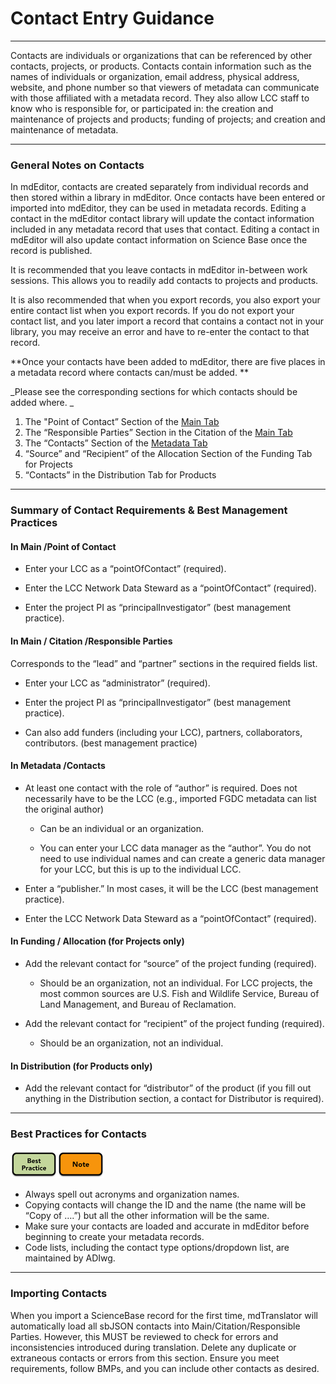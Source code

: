 # Contact Entry Guidance

---

Contacts are individuals or organizations that can be referenced by other contacts, projects, or products. Contacts contain information such as the names of individuals or organization, email address, physical address, website, and phone number so that viewers of metadata can communicate with those affiliated with a metadata record. They also allow LCC staff to know who is responsible for, or participated in: the creation and maintenance of projects and products; funding of projects; and creation and maintenance of metadata.

---

### General Notes on Contacts

In mdEditor, contacts are created separately from individual records and then stored within a library in mdEditor. Once contacts have been entered or imported into mdEditor, they can be used in metadata records. Editing a contact in the mdEditor contact library will update the contact information included in any metadata record that uses that contact. Editing a contact in mdEditor will also update contact information on Science Base once the record is published.

It is recommended that you leave contacts in mdEditor in-between work sessions. This allows you to readily add contacts to projects and products.

It is also recommended that when you export records, you also export your entire contact list when you export records. If you do not export your contact list, and you later import a record that contains a contact not in your library, you may receive an error and have to re-enter the contact to that record.

**Once your contacts have been added to mdEditor, there are five places in a metadata record where contacts can/must be added. **

_Please see the corresponding sections for which contacts should be added where. _

1. The "Point of Contact” Section of the [Main Tab](/record/main/record-main-copy.md)
2. The “Responsible Parties” Section in the Citation of the [Main Tab](/record/main/record-main-copy.md)
3. The “Contacts” Section of the [Metadata Tab](/record/main/metadata-tab.md)
4. “Source” and “Recipient” of the Allocation Section of the Funding Tab for Projects
5. “Contacts” in the Distribution Tab for Products

---

### Summary of Contact Requirements & Best Management Practices

#### **In Main /Point of Contact**

* Enter your LCC as a “pointOfContact” \(required\).

* Enter the LCC Network Data Steward as a “pointOfContact” \(required\).

* Enter the project PI as “principalInvestigator” \(best management practice\).

#### **In Main / Citation /Responsible Parties**

Corresponds to the “lead” and “partner” sections in the required fields list.

* Enter your LCC as “administrator” \(required\).

* Enter the project PI as “principalInvestigator” \(best management practice\).

* Can also add funders \(including your LCC\), partners, collaborators, contributors. \(best management practice\)

#### **In Metadata /Contacts**

* At least one contact with the role of “author” is required. Does not necessarily have to be the LCC \(e.g., imported FGDC metadata can list the original author\)

  * Can be an individual or an organization.

  * You can enter your LCC data manager as the “author”. You do not need to use individual names and can create a generic data manager for your LCC, but this is up to the individual LCC.

* Enter a “publisher.” In most cases, it will be the LCC \(best management practice\).

* Enter the LCC Network Data Steward as a “pointOfContact” \(required\).

#### **In Funding / Allocation \(for Projects only\)**

* Add the relevant contact for “source” of the project funding \(required\).

  * Should be an organization, not an individual. For LCC projects, the most common sources are U.S. Fish and Wildlife Service, Bureau of Land Management, and Bureau of Reclamation.

* Add the relevant contact for “recipient” of the project funding \(required\).

  * Should be an organization, not an individual.

#### **In Distribution \(for Products only\)**

* Add the relevant contact for “distributor” of the product \(if you fill out anything in the Distribution section, a contact for Distributor is required\).

---

### Best Practices for Contacts

![](/assets/best_practice_small.png)![](/assets/note_small.png)

* Always spell out acronyms and organization names.
* Copying contacts will change the ID and the name \(the name will be “Copy of ….”\) but all the other information will be the same.
* Make sure your contacts are loaded and accurate in mdEditor before beginning to create your metadata records. 
* Code lists, including the contact type options/dropdown list, are maintained by ADIwg.

---

### Importing Contacts

When you import a ScienceBase record for the first time,  mdTranslator will automatically load all sbJSON contacts into Main/Citation/Responsible Parties. However, this MUST be reviewed to check for errors and inconsistencies introduced during translation. Delete any duplicate or extraneous contacts or errors from this section. Ensure you meet requirements, follow BMPs, and you can include other contacts as desired.

